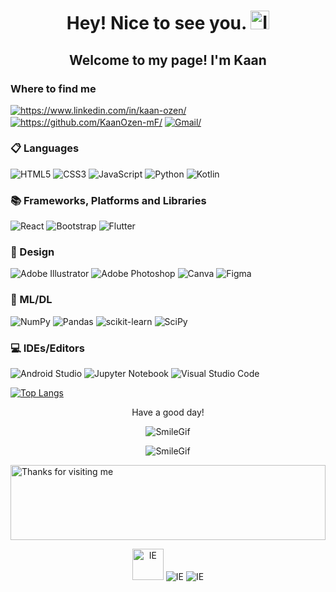 <h1 align="center"> Hey! Nice to see you. <img src="https://camo.githubusercontent.com/e8e7b06ecf583bc040eb60e44eb5b8e0ecc5421320a92929ce21522dbc34c891/68747470733a2f2f6d656469612e67697068792e636f6d2f6d656469612f6876524a434c467a6361737252346961377a2f67697068792e676966" width="30" 
     height="30" alt="IE"> </h1>
<h2 align="center"> Welcome to my page!
 I'm Kaan 
</h2>


<h3 align="left">Where to find me</h3>
<p align="left">
<a href="https://linkedin.com/in/kaan-ozen/" target="blank"><img align="center" src="https://img.shields.io/badge/LinkedIn-0077B5?style=for-the-badge&logo=linkedin&logoColor=white" alt="https://www.linkedin.com/in/kaan-ozen/"/></a>
<a href="https://github.com/KaanOzen-mF/" target="blank"><img align="center" src="https://img.shields.io/badge/GitHub-100000?style=for-the-badge&logo=github&logoColor=white" alt="https://github.com/KaanOzen-mF/"/></a>
<a href="mailto:kaanozn98@gmail.com" target="blank"><img align="center" src="https://img.shields.io/badge/Gmail-D14836?style=for-the-badge&logo=gmail&logoColor=white" alt="Gmail/"/></a>

</p>

<h3 align="left">📋 Languages</h3>
<p>
<img src="https://img.shields.io/badge/html5-%23E34F26.svg?style=for-the-badge&logo=html5&logoColor=white" alt="HTML5">  
<img src="https://img.shields.io/badge/css3-%231572B6.svg?style=for-the-badge&logo=css3&logoColor=white" alt="CSS3">  
<img src="https://img.shields.io/badge/javascript-%23323330.svg?style=for-the-badge&logo=javascript&logoColor=%23F7DF1E" alt="JavaScript">
<img src="https://img.shields.io/badge/python-3670A0?style=for-the-badge&logo=python&logoColor=ffdd54" alt="Python">  
<img src="https://img.shields.io/badge/kotlin-%230095D5.svg?style=for-the-badge&logo=kotlin&logoColor=white" alt="Kotlin">  
</p>

<h3 align="left">📚 Frameworks, Platforms and Libraries</h3>
<p>
<img src="https://img.shields.io/badge/react-%2320232a.svg?style=for-the-badge&logo=react&logoColor=%2361DAFB" alt="React">  
<img src="https://img.shields.io/badge/bootstrap-%23563D7C.svg?style=for-the-badge&logo=bootstrap&logoColor=white" alt="Bootstrap">  
<img src="https://img.shields.io/badge/Flutter-%2302569B.svg?style=for-the-badge&logo=Flutter&logoColor=white" alt="Flutter">  
</p>


<h3 align="left">🎨 Design</h3>
<p>
<img src="https://img.shields.io/badge/adobe%20illustrator-%23FF9A00.svg?style=for-the-badge&logo=adobe%20illustrator&logoColor=white" alt="Adobe Illustrator">  
<img src="https://img.shields.io/badge/adobe%20photoshop-%2331A8FF.svg?style=for-the-badge&logo=adobe%20photoshop&logoColor=white" alt="Adobe Photoshop">  
<img src="https://img.shields.io/badge/Canva-%2300C4CC.svg?style=for-the-badge&logo=Canva&logoColor=white" alt="Canva">  
<img src="https://img.shields.io/badge/figma-%23F24E1E.svg?style=for-the-badge&logo=figma&logoColor=white" alt="Figma">  
</p>

 <h3 align="left"> 🍗 ML/DL</h3>
<p>
<img src="https://img.shields.io/badge/numpy-%23013243.svg?style=for-the-badge&logo=numpy&logoColor=white" alt="NumPy">  
<img src="https://img.shields.io/badge/pandas-%23150458.svg?style=for-the-badge&logo=pandas&logoColor=white" alt="Pandas">  
<img src="https://img.shields.io/badge/scikit--learn-%23F7931E.svg?style=for-the-badge&logo=scikit-learn&logoColor=white" alt="scikit-learn">
<img src="https://img.shields.io/badge/SciPy-%230C55A5.svg?style=for-the-badge&logo=scipy&logoColor=%white" alt="SciPy">   
 
<h3 align="left">💻 IDEs/Editors</h3>
<p>
<img src="https://img.shields.io/badge/Android%20Studio-3DDC84.svg?style=for-the-badge&logo=android-studio&logoColor=white" alt="Android Studio">  
<img src="https://img.shields.io/badge/jupyter-%23FA0F00.svg?style=for-the-badge&logo=jupyter&logoColor=white" alt="Jupyter Notebook">  
<img src="https://img.shields.io/badge/Visual%20Studio%20Code-0078d7.svg?style=for-the-badge&logo=visual-studio-code&logoColor=white" alt="Visual Studio Code">  
</p>


[![Top Langs](https://github-readme-stats.vercel.app/api/top-langs/?username=anuraghazra&layout=compact)](https://github.com/KaanOzen-mF/github-readme-stats)


<p align="center">Have a good day! </p>
<p align="center"> <img src="https://raw.githubusercontent.com/fnky/fnky/fnky/img/smile.gif" alt="SmileGif">  </p>

<p align="center"> <img src="https://camo.githubusercontent.com/c8603029e1d7baade74d71c1823bdcdbaa61f08c2bf062a483e02e0f4ace034c/68747470733a2f2f692e67697068792e636f6d2f5254684e30684f5332474f344d2e676966" alt="SmileGif">  </p>
<img height="120" alt="Thanks for visiting me" width="100%" src="https://raw.githubusercontent.com/BrunnerLivio/brunnerlivio/master/images/marquee.svg" style="max-width: 100%;">
<p align="center"> 
<img src="https://raw.githubusercontent.com/fnky/fnky/fnky/img/ie.jpg" width="50" 
     height="50" alt="IE">  
<img src="https://raw.githubusercontent.com/BrunnerLivio/brunnerlivio/master/images/notepad.gif" alt="IE">  
     <img src="https://raw.githubusercontent.com/BrunnerLivio/brunnerlivio/master/images/noframes.gif" alt="IE">  
     
</p>
<p>
     

